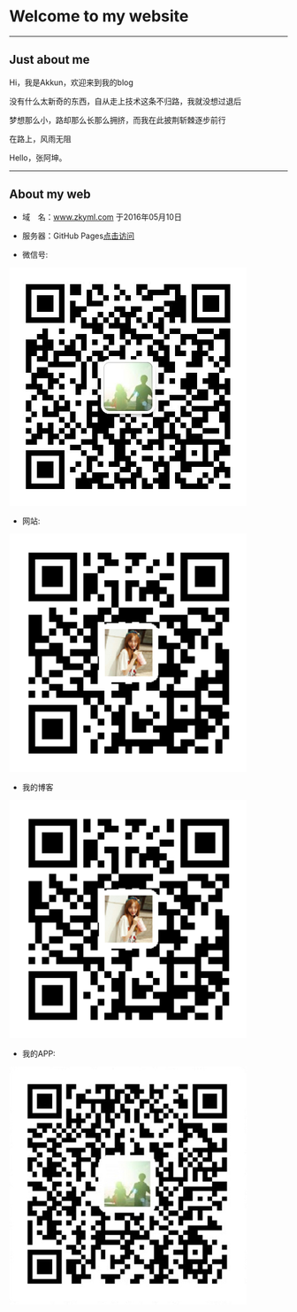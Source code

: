# Welcome to my website
***
## Just about me

  Hi，我是Akkun，欢迎来到我的blog

 没有什么太新奇的东西，自从走上技术这条不归路，我就没想过退后

 梦想那么小，路却那么长那么拥挤，而我在此披荆斩棘逐步前行

 在路上，风雨无阻

 Hello，张阿坤。
***
## About my web

  - 域　名：www.zkyml.com  于2016年05月10日 

   - 服务器：GitHub Pages[点击访问](http://www.zkyml.com) 

   - 微信号:
   
  ![微信号:JustTheOne](./images/wx.jpg)

   - 网站:
   
  ![网站:在路上](./images/web.jpg)

   - 我的博客 
   
  ![我的博客:在路上](./images/web.jpg)

   - 我的APP:
   
  ![我的APP:JustTheOne](./images/app.jpg)